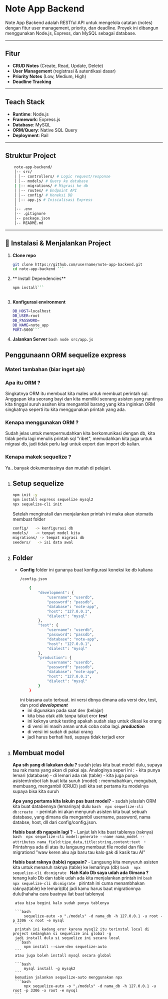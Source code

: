 # Note App Backend
Note App Backend adalah RESTful API untuk mengelola catatan (notes) dengan fitur user management, priority, dan deadline. Proyek ini dibangun menggunakan Node.js, Express, dan MySQL sebagai database.

---
## Fitur
- **CRUD Notes** (Create, Read, Update, Delete)  
- **User Management** (registrasi & autentikasi dasar)  
- **Priority Notes** (Low, Medium, High)  
- **Deadline Tracking** 

---
## Teach Stack
- **Runtime**: Node.js  
- **Framework**: Express.js  
- **Database**: MySQL  
- **ORM/Query**: Native SQL Query  
- **Deployment**: Rail

---
## Struktur Project
```bash 
    note-app-backend/
    │-- src/
    │ │-- controllers/ # Logic request/response
    │ │-- models/ # Query ke database
    | |-- migrations/ # Migrasi ke db
    │ │-- routes/ # Endpoint API
    │ │-- config/ # Koneksi DB
    │ │-- app.js # Inisialisasi Express
    │
    │-- .env 
    │-- .gitignore
    │-- package.json
    │-- README.md
```


---

## 🚀 Instalasi & Menjalankan Project

1. **Clone repo**
   ```bash
   git clone https://github.com/username/note-app-backend.git
   cd note-app-backend ```

2. ** Install Dependencies**
    ```bash 
    npm install```
  
3. **Konfigurasi environment**
    ```bash 
    DB_HOST=localhost
    DB_USER=root
    DB_PASSWORD=
    DB_NAME=note_app
    PORT=5000```

4. **Jalankan Server**
    ```bash node src/app.js```


## Penggunaann ORM sequelize express
### Materi tambahan (biar inget aja)

### Apa itu ORM ? 
Singkatnya  ORM itu membuat kita males untuk membuat perintah sql. 
Anggapan kita seorang bayi dan kita memiliki seorang asisten yang nantinya kita tinggal suruh assiten kita mengambil barang yang kita inginkan 
ORM singkatnya seperti itu kita menggunakan printah yang ada. 

### Kenapa menggunakan ORM ? 
Sudah jelas untuk mempermudahkan kita berkomunikasi dengan db, kita tidak perlu lagi menulis printah sql "ribet", memudahkan kita juga untuk migrasi db, jadi tidak perlu lagi untuk export dan import db kalian. 

### Kenapa makek sequelize ? 
Ya.. banyak dokumentasinya dan mudah di pelajari. 

1. ## Setup sequelize 
    ```bash 
    npm init -y
    npm install express sequelize mysql2
    npx sequelize-cli init
    ```

    Setelah menginstall dan menjalankan printah ini maka akan otomatis membuat folder

    ```bash 
    config/   -> konfigurasi db
    models/   -> tempat model kita
    migrations/ -> tempat migrasi db
    seeders/   -> isi data awal
    ```

2. ## Folder 
    - **Config**
        folder ini gunanya buat konfigurasi koneksi ke db kaliana 
        ```bash 
        /config.json

            {
                "development": {
                    "username": "userdb",
                    "password": "passdb",
                    "database": "note-app",
                    "host": "127.0.0.1",
                    "dialect": "mysql"
                },
                "test": {
                    "username": "userdb",
                    "password": "passdb",
                    "database": "note-app",
                    "host": "127.0.0.1",
                    "dialect": "mysql"
                },
                "production": {
                    "username": "userdb",
                    "password": "passdb",
                    "database": "note-app",
                    "host": "127.0.0.1",
                    "dialect": "mysql"
                }
            }
        ```
        ini biasana auto terbuat. 
        ini versi dbnya dimana ada versi dev, test, dan prod 
        ***development*** 
         - ini digunakan pada saat dev (belajar)
         - kita bisa otak atik tanpa takut eror
        ***test***
         - ini keknya untuk testing apakah sudah siap untuk dikasi ke orang 
         - di versi ini masih aman untuk coba coba lagi. 
        ***production***
         - di versi ini sudah di pakai orang
         - jadi harus berhati hati, supaya tidak terjadi eror 

3. ## Membuat model  
    **Apa sih yang di lakukan dulu ?**
        sudah jelas kita buat model dulu, supaya tau rak mana yang akan di pakai aja. 
        Analoginya seperi ini :
        - kita punya lemari (database)
        - di lemari ada rak (table)
        - kita juga punya asistem/robot lah buat kita suruh (model) : menmabahkan, mengubah, membuang, mengambil (CRUD)
        jadi kita set pertama itu modelnya supaya bisa kita suruh 

    **Apa yang pertama kita lakuin pas buat model?**
        - sudah jelaslah ORM kita buat databennya (lemarinya) dulu
        ```bash 
            npx sequelize-cli db:create
        ```
        - perintah ini akan menyuruh asisten kita buat sebuah database, yang dimana dia mengambil username, password, nama databse, host, dll dari
        config/config.json. 

    **Habis buat db ngapain lagi ?**
        - Lanjut lah kita buat tablenya (raknya) 
        ```bash 
            npx sequelize-cli model:generate --name nama_model --attributes nama_field:tipe_data,title:string,content:text
        ```
        - Printahnya ada di atas itu langsung membaut file model dan file migrationd "waw keren aku aja baru tau kalo gak di kasik tau AI" 
    
    **Habis buat raknya (table) ngapain?**
        - Langsung kita menyuruh asisten kita untuk menaruh raknya (table) ke lemarinya (db)
        ```bash 
            npx sequelize-cli db:migrate
        ```
    **Nah Kalo Db saya udah ada Gimana ?** 
        tenang kalo Db dan table udah ada kita menjalankan printah ini 
        ```bash 
            npx sequelize-cli db:migrate
        ```
        pirintah ini cuma menambhakan raknya(table) ke lemari(db) jadi kamu harus baut migrationnya dulu(hahaha cara buatnya liat buat tablenya) 
       
        atau bisa begini kalo sudah punya tablenya

        ```bash 
            sequelize-auto -o "./models" -d nama_db -h 127.0.0.1 -u root -p 3306 -x root -e mysql
        ```
        printah ini kadang eror karena mysql2 itu terinstal local di project sedangkan si sequelize ini global -g 
        jadi install dulu si sequelize ini secara local 
        ```bash 
            npm install --save-dev sequelize-auto
        ```
        atau juga boleh install mysql secara global 

        ```bash 
            mysql install -g mysqk2 
        ```
        kemudian jalankan sequelize-auto menggunakan npx 
        ```bash 
            npx sequelize-auto -o "./models" -d nama_db -h 127.0.0.1 -u root -p 3306 -x root -e mysql
        ```





    